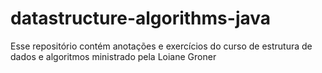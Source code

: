 # datastructure-algorithms-java
Esse repositório contém anotações e exercícios do curso de estrutura de dados e algoritmos ministrado pela Loiane Groner
